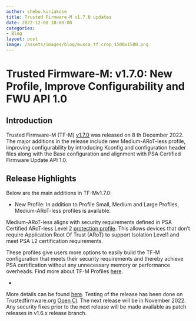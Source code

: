 ```yaml
---
author: shebu.kuriakose
title: Trusted Firmware-M v1.7.0 updates 
date: 2022-12-08 10:00:00
categories:
- Blog
layout: post
image: /assets/images/blog/musca_tf_crop_1500x1500.png
---
```


**Trusted Firmware-M: v1.7.0: New Profile, Improve Configurability and FWU API 1.0**
=====================================================

Introduction
------------

Trusted Firmware-M (TF-M) [v1.7.0](https://git.trustedfirmware.org/TF-M/trusted-firmware-m.git/tag/?h=TF-Mv1.7.0) was released on 8 th December 2022. The major additions in the release include new Medium-ARoT-less profile, improving configurability by introducing Kconfig and configuration header files along with the Base configuration and alignment with PSA Certified Firmware Update API 1.0.

Release Highlights 
----------

Below are the main additions in TF-Mv1.7.0:

- New Profile: In addition to Profile Small, Medium and Large Profiles, Medium-ARoT-less profiles is
available.

Medium-ARoT-less aligns with security requirements defined in PSA Certified ARoT-less Level 2 [protection profile](https://www.psacertified.org/app/uploads/2022/10/JSADEN019-PSA_Certified_Level_2_PP_SESIP_ARoT-less_REL-01.pdf). This allows devices that don’t require Application Root Of Trust (ARoT) to support Isolation Level1 and meet PSA L2 certification requirements.

These profiles give users more options to easily build the TF-M configuration that meets their security requirements and thereby achieve PSA certification without any unnecessary memory or performance overheads. Find more about TF-M Profiles [here](https://tf-m-user-guide.trustedfirmware.org/configuration/profiles/index.html).

- 

More details can be found [here](https://git.trustedfirmware.org/TF-M/trusted-firmware-m.git/tree/docs/releases/1.6.0.rst?h=release/1.6.x). Testing of the release has been done on Trustedfirmware.org [Open CI](https://ci.trustedfirmware.org/). The next release will be in November 2022. Any security fixes prior to the next release will be made available as patch releases in v1.6.x release branch.
